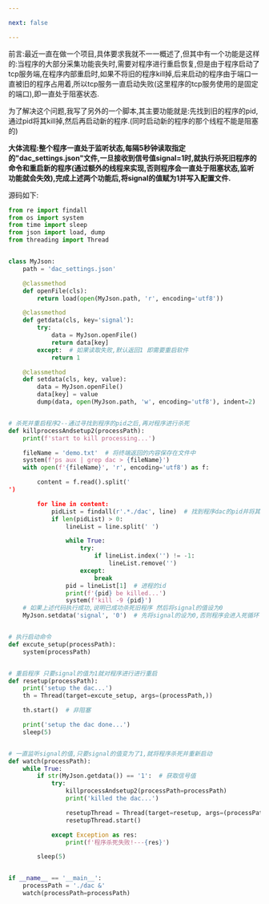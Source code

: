 ```yaml
---

next: false

---
```




<BlogInfo id="1060" title="linux下程序重启脚本" author="白日梦想猿" pv=0 read_times=0 pre_cost_time="103" category="杂谈" tag_list="['可控自启', '              Linux', '              脚本']" create_time="2021.09.04 20:24:53.472234" update_time="2021.09.04 20:24:53" />

前言:最近一直在做一个项目,具体要求我就不一一概述了,但其中有一个功能是这样的:当程序的大部分采集功能丧失时,需要对程序进行重启恢复,但是由于程序启动了tcp服务端,在程序内部重启时,如果不将旧的程序kill掉,后来启动的程序由于端口一直被旧的程序占用着,所以tcp服务一直启动失败(这里程序的tcp服务使用的是固定的端口),即一直处于阻塞状态.

为了解决这个问题,我写了另外的一个脚本,其主要功能就是:先找到旧的程序的pid,通过pid将其kill掉,然后再启动新的程序.(同时启动新的程序的那个线程不能是阻塞的)

**大体流程:整个程序一直处于监听状态,每隔5秒钟读取指定的"dac_settings.json"文件,一旦接收到信号值signal=1时,就执行杀死旧程序的命令和重启新的程序(通过额外的线程来实现,否则程序会一直处于阻塞状态,监听功能就会失效),完成上述两个功能后,将signal的值赋为1并写入配置文件.**


源码如下:

```python
from re import findall
from os import system
from time import sleep
from json import load, dump
from threading import Thread


class MyJson:
    path = 'dac_settings.json'

    @classmethod
    def openFile(cls):
        return load(open(MyJson.path, 'r', encoding='utf8'))

    @classmethod
    def getdata(cls, key='signal'):
        try:
            data = MyJson.openFile()
            return data[key]
        except:  # 如果读取失败,默认返回1 即需要重启软件
            return 1

    @classmethod
    def setdata(cls, key, value):
        data = MyJson.openFile()
        data[key] = value
        dump(data, open(MyJson.path, 'w', encoding='utf8'), indent=2)


# 杀死并重启程序2--通过寻找到程序的pid之后,再对程序进行杀死
def killprocessAndsetup2(processPath):
    print(f'start to kill processing...')

    fileName = 'demo.txt'  # 将终端返回的内容保存在文件中
    system(f'ps aux | grep dac > {fileName}')
    with open(f'{fileName}', 'r', encoding='utf8') as f:

        content = f.read().split('
')

        for line in content:
            pidList = findall(r'.*./dac', line)  # 找到程序dac的pid并将其kill掉
            if len(pidList) > 0:
                lineList = line.split(' ')

                while True:
                    try:
                        if lineList.index('') != -1:
                            lineList.remove('')
                    except:
                        break
                pid = lineList[1]  # 进程的id
                print(f'{pid} be killed...')
                system(f'kill -9 {pid}')
    # 如果上述代码执行成功,说明已成功杀死旧程序 然后将signal的值设为0
    MyJson.setdata('signal', '0')  # 先将signal的设为0,否则程序会进入死循环


# 执行启动命令
def excute_setup(processPath):
    system(processPath)


# 重启程序 只要signal的值为1就对程序进行进行重启
def resetup(processPath):
    print('setup the dac...')
    th = Thread(target=excute_setup, args=(processPath,))

    th.start()  # 非阻塞

    print('setup the dac done...')
    sleep(5)


# 一直监听signal的值,只要signal的值变为了1,就将程序杀死并重新启动
def watch(processPath):
    while True:
        if str(MyJson.getdata()) == '1':  # 获取信号值
            try:
                killprocessAndsetup2(processPath=processPath)
                print('killed the dac...')

                resetupThread = Thread(target=resetup, args=(processPath,))
                resetupThread.start()

            except Exception as res:
                print(f'程序杀死失败!---{res}')

        sleep(5)


if __name__ == '__main__':
    processPath = './dac &'
    watch(processPath=processPath)
```


  

  

  

  





<ActionBox />
